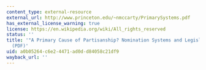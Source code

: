 ```yaml
---
content_type: external-resource
external_url: http://www.princeton.edu/~nmccarty/PrimarySystems.pdf
has_external_license_warning: true
license: https://en.wikipedia.org/wiki/All_rights_reserved
status: ''
title: '"A Primary Cause of Partisanship? Nomination Systems and Legislator Ideology."
  (PDF)'
uid: a0b05264-c6e2-4471-ad0d-d84058c21df9
wayback_url: ''
---
```

